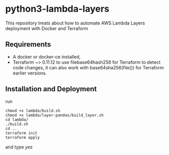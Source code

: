 # python3-lambda-layers
This repository treats about how to automate AWS Lambda Layers deployment with Docker and Terraform

## Requirements
- A docker or docker-ce installed,
- Terraform ~> 0.11.12 to use filebase64hash256 for Terraform to detect code changes, it can also work with base64sha256(file()) for Terraform earlier versions.

## Installation and Deployment

run
```
chmod +x lambda/build.sh 
chmod +x lambda/layer-pandas/build_layer.sh
cd lambda/
./build.sh
cd ..
terraform init
terraform apply
```
and type _yes_
